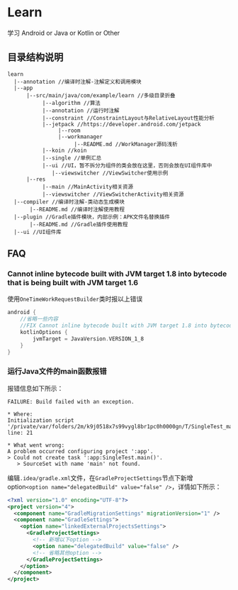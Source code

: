 # Learn

学习 Android or Java or Kotlin or Other

## 目录结构说明

```
learn
  |--annotation //编译时注解-注解定义和调用模块
  |--app
      |--src/main/java/com/example/learn //多级目录折叠
           |--algorithm //算法
           |--annotation //运行时注解
           |--constraint //ConstraintLayout与RelativeLayout性能分析
           |--jetpack //https://developer.android.com/jetpack
                |--room
                |--workmanager
                     |--README.md //WorkManager源码浅析
           |--koin //koin
           |--single //单例汇总
           |--ui //UI，暂不拆分为组件的类会放在这里，否则会放在UI组件库中
              |--viewswitcher //ViewSwitcher使用示例
      |--res
           |--main //MainActivity相关资源
           |--viewswitcher //ViewSwitcherActivity相关资源
  |--compiler //编译时注解-类动态生成模块
       |--README.md //编译时注解使用教程
  |--plugin //Gradle插件模块，内部示例：APK文件名替换插件
       |--README.md //Gradle插件使用教程
  |--ui //UI组件库
```

## FAQ

### Cannot inline bytecode built with JVM target 1.8 into bytecode that is being built with JVM target 1.6

使用`OneTimeWorkRequestBuilder`类时报以上错误

```groovy
android {
    //省略一些内容
    //FIX Cannot inline bytecode built with JVM target 1.8 into bytecode that is being built with JVM target 1.6
    kotlinOptions {
        jvmTarget = JavaVersion.VERSION_1_8
    }
}
```

### 运行Java文件的main函数报错

报错信息如下所示：

```
FAILURE: Build failed with an exception.

* Where:
Initialization script '/private/var/folders/2m/k9j0518x7s99vygl8br1pc0h0000gn/T/SingleTest_main__.gradle' line: 21

* What went wrong:
A problem occurred configuring project ':app'.
> Could not create task ':app:SingleTest.main()'.
   > SourceSet with name 'main' not found.
```

编辑`.idea/gradle.xml`文件，在`GradleProjectSettings`节点下新增option`<option name="delegatedBuild" value="false" />`，详情如下所示：

```xml
<?xml version="1.0" encoding="UTF-8"?>
<project version="4">
  <component name="GradleMigrationSettings" migrationVersion="1" />
  <component name="GradleSettings">
    <option name="linkedExternalProjectsSettings">
      <GradleProjectSettings>
        <!-- 新增以下option -->
        <option name="delegatedBuild" value="false" />
        <!-- 省略其他option -->
      </GradleProjectSettings>
    </option>
  </component>
</project>
```